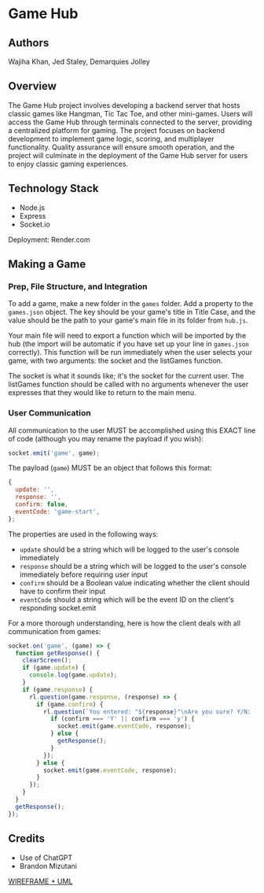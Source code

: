 # Game Hub

## Authors

Wajiha Khan, Jed Staley, Demarquies Jolley

## Overview

The Game Hub project involves developing a backend server that hosts classic games like Hangman, Tic Tac Toe, and other mini-games. Users will access the Game Hub through terminals connected to the server, providing a centralized platform for gaming. The project focuses on backend development to implement game logic, scoring, and multiplayer functionality. Quality assurance will ensure smooth operation, and the project will culminate in the deployment of the Game Hub server for users to enjoy classic gaming experiences.

## Technology Stack

- Node.js
- Express
- Socket.io

Deployment: Render.com

## Making a Game

### Prep, File Structure, and Integration

To add a game, make a new folder in the `games` folder. Add a property to the `games.json` object. The key should be your game's title in Title Case, and the value should be the path to your game's main file in its folder from `hub.js`. 

Your main file will need to export a function which will be imported by the hub (the import will be automatic if you have set up your line in `games.json` correctly). This function will be run immediately when the user selects your game, with two arguments: the socket and the listGames function. 

The socket is what it sounds like; it's the socket for the current user. The listGames function should be called with no arguments whenever the user expresses that they would like to return to the main menu.

### User Communication

All communication to the user MUST be accomplished using this EXACT line of code (although you may rename the payload if you wish): 

```javascript
socket.emit('game', game);
```

The payload (`game`) MUST be an object that follows this format:

```javascript
{
  update: '',
  response: '',
  confirm: false,
  eventCode: 'game-start',
};
```

The properties are used in the following ways:

  - `update` should be a string which will be logged to the user's console immediately
  - `response` should be a string which will be logged to the user's console immediately before requiring user input
  - `confirm` should be a Boolean value indicating whether the client should have to confirm their input
  - `eventCode` should a string which will be the event ID on the client's responding socket.emit

For a more thorough understanding, here is how the client deals with all communication from games:

```javascript
socket.on('game', (game) => {
  function getResponse() {
    clearScreen();
    if (game.update) {
      console.log(game.update);
    }
    if (game.response) {
      rl.question(game.response, (response) => {
        if (game.confirm) {
          rl.question(`You entered: "${response}"\nAre you sure? Y/N: `, (confirm) => {
            if (confirm === 'Y' || confirm === 'y') {
              socket.emit(game.eventCode, response);
            } else {
              getResponse();
            }
          });
        } else {
          socket.emit(game.eventCode, response);
        }
      });
    }
  }
  getResponse();
});
```

### 

## Credits

- Use of ChatGPT
- Brandon Mizutani

[WIREFRAME + UML](https://www.figma.com/board/r3QEX5DV1n9hy9tveqkuVb/Cloud-Game?node-id=0-1&t=HZrGRSTxIlQsR4XD-0)

